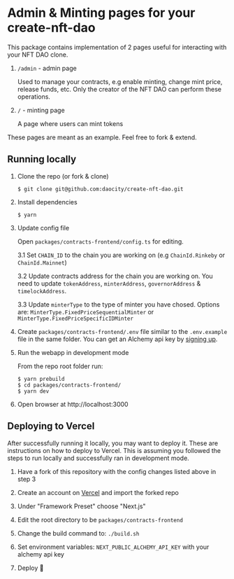 # Admin & Minting pages for your create-nft-dao

This package contains implementation of 2 pages useful for interacting with your NFT DAO clone.

1. `/admin` - admin page

   Used to manage your contracts, e.g enable minting, change mint price, release funds, etc. Only the creator of the NFT DAO can perform these operations.

2. `/` - minting page

   A page where users can mint tokens

These pages are meant as an example. Feel free to fork & extend.

## Running locally

1. Clone the repo (or fork & clone)

   `$ git clone git@github.com:daocity/create-nft-dao.git`

2. Install dependencies

   `$ yarn`

3. Update config file

   Open `packages/contracts-frontend/config.ts` for editing.

   3.1 Set `CHAIN_ID` to the chain you are working on (e.g `ChainId.Rinkeby` or `ChainId.Mainnet`)

   3.2 Update contracts address for the chain you are working on. You need to update `tokenAddress`, `minterAddress`, `governorAddress` & `timelockAddress`.

   3.3 Update `minterType` to the type of minter you have chosed. Options are: `MinterType.FixedPriceSequentialMinter` or `MinterType.FixedPriceSpecificIDMinter`

4. Create `packages/contracts-frontend/.env` file similar to the `.env.example` file in the same folder. You can get an Alchemy api key by [signing up](https://www.alchemy.com/).

5. Run the webapp in development mode

   From the repo root folder run:

   ```
   $ yarn prebuild
   $ cd packages/contracts-frontend/
   $ yarn dev
   ```

6. Open browser at http://localhost:3000

## Deploying to Vercel

After successfully running it locally, you may want to deploy it. These are instructions on how to deploy to Vercel.
This is assuming you followed the steps to run locally and successfully ran in development mode.

1. Have a fork of this repository with the config changes listed above in step 3

2. Create an account on [Vercel](https://vercel.com/) and import the forked repo

3. Under "Framework Preset" choose "Next.js"

4. Edit the root directory to be `packages/contracts-frontend`

5. Change the build command to: `./build.sh`

6. Set environment variables: `NEXT_PUBLIC_ALCHEMY_API_KEY` with your alchemy api key

7. Deploy 🚀
